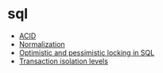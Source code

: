 <!-- this entire file is auto-generated -->

# sql

<!-- optional markdown-notes-tree directory description starts here -->

<!-- optional markdown-notes-tree directory description ends here -->

- [ACID](ACID.md)
- [Normalization](Normalization.md)
- [Optimistic and pessimistic locking in SQL](Optimistic-pessimistic-locking-SQL.md)
- [Transaction isolation levels](Transaction-isolation-levels.md)
